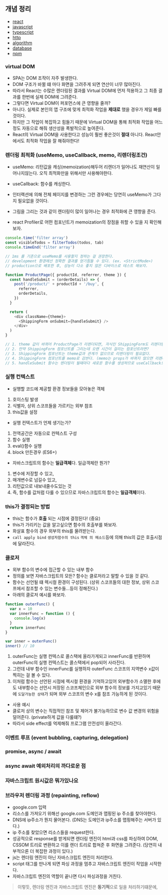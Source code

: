 ## 개념 정리

- [react](https://github.com/danpoj/danpoj-docs/blob/main/react.md)
- [javascript](https://github.com/danpoj/danpoj-docs/blob/main/js.md)
- [typescript](https://github.com/danpoj/danpoj-docs/blob/main/ts.md)
- [http](https://github.com/danpoj/danpoj-docs/blob/main/http.md)
- [algorithm](https://github.com/danpoj/danpoj-docs/blob/main/algorithm.md)
- [database](https://github.com/danpoj/danpoj-docs/blob/main/db.md)
- [npm](https://github.com/danpoj/danpoj-docs/blob/main/npm.md)

### virtual DOM

- SPA는 DOM 조작이 자주 발생한다.
- DOM 구조가 바뀔 떄 마다 화면을 그려주게 되면 연산이 너무 많아진다.
- 따라서 React는 수많은 렌더링된 결과를 Virtual DOM에 먼저 적용하고 그 최종 결과를 한번에 실제 DOM에 그려준다.
- 그렇다면 Virtual DOM이 퍼포먼스에 큰 영향을 줄까?
- 아니다. 실제로 본인의 앱 구조에 맞게 최적화 작업을 **제대로** 했을 경우가 제일 빠를 것이다.
- 하지만 그 작업이 복잡하고 힘들기 때문에 Virtual DOM을 통해 최적화 작업을 어느정도 자동으로 해줘 생산성을 폭발적으로 높여준다.
- React의 Virtual DOM을 사용한다고 성능이 훨씬 좋은것이 **절대** 아니다. React안에서도 최적화 작업을 잘 해줘야한다!

### 렌더링 최적화 (useMemo, useCallback, memo, 리렌더링조건)

- useMemo: 리턴값을 캐싱(memoization)해두어 리렌더가 일어나도 재연산이 일어나지않는다. 오직 최적화만을 위해서만 사용해야한다.
- useCallback: 함수를 캐싱한다.

- 인터랙션에 의해 전체 페이지를 변경하는 그런 경우에는 당연히 useMemo가 그다지 필요없을 것이다.
- 그림을 그리는 것과 같이 렌더링이 많이 일어나는 경우 최적화에 큰 영향을 준다.
- react Profiler로 어떤 컴포넌트가 memoization의 장점을 취할 수 있을 지 확인해보자.

```js
console.time('filter array')
const visibleTodos = filterTodos(todos, tab)
console.timeEnd('filter array')

// 1ms 를 기준으로 useMemo를 사용할지 정하는 걸 권장한다.
// development 환경에선 정확한 결과를 얻기힘들 수 있다. (ex. <StrictMode>)
// production으로 배포한 후, 성능이 다소 좋지 않은 디바이스로 테스트 해보자.
```

```js
function ProductPage({ productId, referrer, theme }) {
  const handleSubmit = (orderDetails) => {
    post('/product/' + productId + '/buy', {
      referrer,
      orderDetails,
    })
  }

  return (
    <div className={theme}>
      <ShippingForm onSubmit={handleSubmit} />
    </div>
  )
}

// 1. theme 값이 바뀌어 ProductPage가 리렌더되면, 자식인 ShippingForm도 리렌더링이 발생한다.
// 2. 만약 ShippingForm 컴포넌트를 그리는데 오랜 시간이 걸리는 컴포넌트라면?
// 3. ShippingForm 컴포넌트는 theme값과 관계가 없으므로 리렌더링이 필요없다.
// 4. ShippingForm 컴포넌트를 memo로 감싼다. (memo는 props가 바뀌지 않으면 리렌더링을 발생시키지않는다.)
// 5. handleSubmit 함수는 렌더링이 될때마다 새로운 함수를 생성하므로 useCallback으로 캐싱해두자. 그럼 끝~
```

### 실행 컨텍스트

- 실행할 코드에 제공할 환경 정보들을 모아놓은 객체

1. 호이스팅 발생
2. 식별자, 상위 스코프들을 가르키는 외부 참조
3. this값을 설정

- 실행 컨텍스트가 언제 생기는가?

1. 전역공간은 자동으로 컨텍스트 구성
2. 함수 실행
3. eval()함수 실행
4. block 만든경우 (ES6+)

- 자바스크립트의 함수는 **일급객체**다. 일급객체란 뭔가?

1. 변수에 저장할 수 있고,
2. 매개변수로 넘길수 있고,
3. 리턴값으로 내보내줄수도있는 것
4. 즉, 함수를 값처럼 다룰 수 있으므로 자바스크립트의 함수는 **일급객체**이다.

### this가 결정되는 방법

- this는 함수가 **호출** 되는 시점에 결정된다! (중요)
- this가 가리키는 값을 알고싶으면 함수의 호출부를 봐보자.
- 화살표 함수의 경우 외부의 this를 물려받는다.
- `call apply bind` `생성자함수의 this` `객체 의 메소드`등에 의해 this의 값은 호출시점에 달라진다.

### 클로저

- 외부 함수의 변수에 접근할 수 있는 내부 함수
- 정의를 보면 자바스크립트의 모든? 함수는 클로저라고 말할 수 있을 것 같다.
- 함수는 선언될 떄 렉시컬 환경이 구성된다. (상위 스코프들의 대한 정보, 상위 스코프에서 참조할 수 있는 변수들...등이 정해진다.)
- 아래의 클로저 예시를 봐보자.

```js
function outerFunc() {
  var x = 10
  var innerFunc = function () {
    console.log(x)
  }
  return innerFunc
}

var inner = outerFunc()
inner() // 10
```

1. outerFunc는 실행 컨텍스로 콜스택에 올라가게되고 innerFunc를 반환하며 outerFunc의 실행 컨텍스트는 콜스택에서 pop되어 사라진다.
2. 그런데 내부 함수인 innerFunc를 실행하자 outerFunc 스코프의 지역변수 x값이 찍히는 걸 볼 수 있다.
3. 이처럼 함수는 선언된 시점에 렉시컬 환경을 기억하고있어 외부함수가 소멸한 후에도 내부함수는 선언시 저장된 스코프체인으로 외부 함수의 정보를 가지고있기 때문에 `도달가능한 상태`가 되며 외부 스코프의 변수 x를 참조 가능하게 된 것이다.

- 사용 예시
- 클로저 상의 변수는 직접적인 참조 및 제어가 불가능하므로 변수 값 변경의 위험을 덜어준다. (private하게 값을 다룰떄?)
- 따라서 side effect를 억제해줘 프로그램 안전성이 올라간다.

### 이벤트 루프 (event bubbling, capturing, delegation)

### promise, async / await

### async await 예외처리의 까다로운 점

### 자바스크립트 원시값은 뭐가있나요

### 브라우저 렌더링 과정 (repainting, reflow)

- google.com 입력
- 리소스를 가져오기 위해선 google.com 도메인과 맵핑된 ip 주소를 찾아야한다.
- DNS에 ip주소가 뭔지 물어본다. (DNS는 도메인과 ip주소를 맵핑해주는 서버가 있다.)
- ip 주소를 찾았으면 리소스들을 request한다.
- 성공적으로 response를 받게되면 렌더링 엔진이 html과 css를 파싱하여 DOM, CSSOM 트리로 변환하고 이를 렌더 트리로 합쳐준 후 화면을 그려준다. (당연히 내부적으론 더 복잡한 과정이 있다.)
- js는 렌더링 엔진이 아닌 자바스크립트 엔진이 처리한다.
- script 태그를 만나게 되면 파싱 과정을 멈추고 자바스크립트 엔진이 작업을 시작한다.
- 자바스크립트 엔진의 역할이 끝나면 다시 파싱과정을 거친다.

> 이렇듯, 렌더링 엔진과 자바스크립트 엔진은 **동기적**으로 일을 처리하기떄문에, <script> 자바스크립트 코드는 <body>의 최하단에 놓는 것이 좋다. (화면을 빠르게 먼저 그려줄 수 있고, 생성되지 않은 DOM에 접근할 가능성을 없애준다.)

### display: none을 브라우저가 어떻게 처리하는지

### 프로젝트관련 질문 (기술 사용 이유)

### 상태관리 라이브러리

### 팀프로젝트 힘들었던거, 갈등 해결, 원하는 동료

### Date객체의 현재 시간은 실제 시간과 차이가 있을 수 있다?

### 면접 질문들!

https://zero-base.co.kr/event/media_insight_contents_FE_frontend_tech_Interview?gclid=CjwKCAjw3POhBhBQEiwAqTCuBrkdrbP1IKyimKUkQkBwtY5q_oVkqGg2quSPIddswt2LMxZIt053DRoCGiMQAvD_BwE

### 쿠키 세션 토큰

https://hongong.hanbit.co.kr/%EC%99%84%EB%B2%BD-%EC%A0%95%EB%A6%AC-%EC%BF%A0%ED%82%A4-%EC%84%B8%EC%85%98-%ED%86%A0%ED%81%B0-%EC%BA%90%EC%8B%9C-%EA%B7%B8%EB%A6%AC%EA%B3%A0-cdn/
